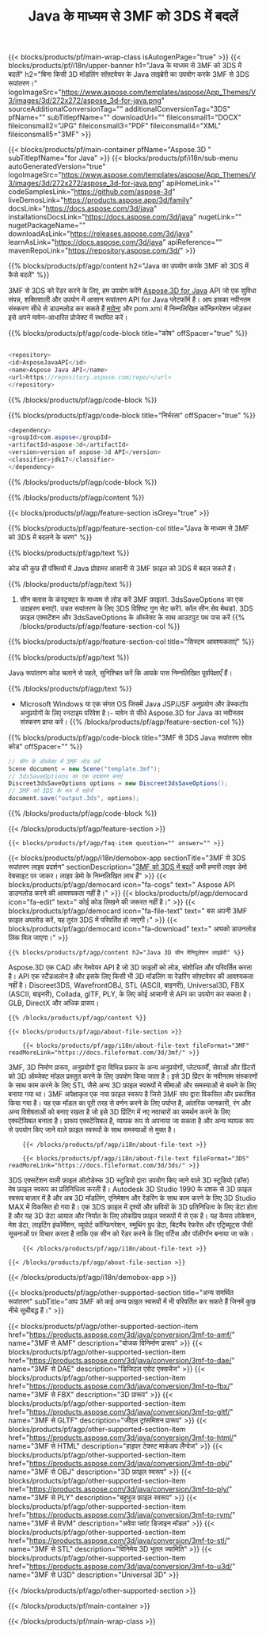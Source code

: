 ﻿---
title: Java के माध्यम से 3MF को 3DS में बदलें 
weight: 980
url: /hi/java/conversion/3mf-to-3ds/ 
description: 3MF प्रारूप से 3DS फ़ाइल के लिए नमूना Java रूपांतरण कोड। किसी भी वेब या डेस्कटॉप Java आधारित एप्लिकेशन में 3MF को 3DS में बदलने के लिए इस उदाहरण कोड का उपयोग करें।
---
{{< blocks/products/pf/main-wrap-class isAutogenPage="true" >}}
{{< blocks/products/pf/i18n/upper-banner h1="Java के माध्यम से 3MF को 3DS में बदलें" h2="बिना किसी 3D मॉडलिंग सॉफ़्टवेयर के Java लाइब्रेरी का उपयोग करके 3MF से 3DS रूपांतरण।" logoImageSrc="https://www.aspose.com/templates/aspose/App_Themes/V3/images/3d/272x272/aspose_3d-for-java.png" sourceAdditionalConversionTag="" additionalConversionTag="3DS" pfName="" subTitlepfName="" downloadUrl="" fileiconsmall1="DOCX" fileiconsmall2="JPG" fileiconsmall3="PDF" fileiconsmall4="XML" fileiconsmall5="3MF" >}}

{{< blocks/products/pf/main-container pfName="Aspose.3D " subTitlepfName="for Java" >}}
{{< blocks/products/pf/i18n/sub-menu autoGeneratedVersion="true" logoImageSrc="https://www.aspose.com/templates/aspose/App_Themes/V3/images/3d/272x272/aspose_3d-for-java.png" apiHomeLink="" codeSamplesLink="https://github.com/aspose-3d" liveDemosLink="https://products.aspose.app/3d/family" docsLink="https://docs.aspose.com/3d/java" installationsDocsLink="https://docs.aspose.com/3d/java" nugetLink="" nugetPackageName="" downloadAsLink="https://releases.aspose.com/3d/java" learnAsLink="https://docs.aspose.com/3d/java" apiReference="" mavenRepoLink="https://repository.aspose.com/3d/" >}}

{{% blocks/products/pf/agp/content h2="Java का उपयोग करके 3MF को 3DS में कैसे बदलें" %}}

 3MF से 3DS को रेंडर करने के लिए, हम उपयोग करेंगे
 [Aspose.3D for Java](https://products.aspose.com/3d/java) 
 API जो एक सुविधा संपन्न, शक्तिशाली और उपयोग में आसान रूपांतरण API for Java प्लेटफॉर्म है। आप इसका नवीनतम संस्करण सीधे से डाउनलोड कर सकते हैं
 [मावेना](https://repository.aspose.com/3d/) 
 और pom.xml में निम्नलिखित कॉन्फ़िगरेशन जोड़कर इसे अपने मावेन-आधारित प्रोजेक्ट में स्थापित करें।

{{% blocks/products/pf/agp/code-block title="कोष" offSpacer="true" %}}

```cs

<repository>
<id>AsposeJavaAPI</id>
<name>Aspose Java API</name>
<url>https://repository.aspose.com/repo/</url>
</repository>


```

{{% /blocks/products/pf/agp/code-block %}}

{{% blocks/products/pf/agp/code-block title="निर्भरता" offSpacer="true" %}}

```cs
<dependency>
<groupId>com.aspose</groupId>
<artifactId>aspose-3d</artifactId>
<version>version of aspose-3d API</version>
<classifier>jdk17</classifier>
</dependency>


```

{{% /blocks/products/pf/agp/code-block %}}

{{% /blocks/products/pf/agp/content %}}

{{< blocks/products/pf/agp/feature-section isGrey="true" >}}

{{% blocks/products/pf/agp/feature-section-col title="Java के माध्यम से 3MF को 3DS में बदलने के चरण" %}}

{{% blocks/products/pf/agp/text %}}

 कोड की कुछ ही पंक्तियों में Java प्रोग्रामर आसानी से 3MF फ़ाइल को 3DS में बदल सकते हैं।

{{% /blocks/products/pf/agp/text %}}

1. सीन क्लास के कंस्ट्रक्टर के माध्यम से लोड करें 3MF फ़ाइल1. 3dsSaveOptions का एक उदाहरण बनाएं1. उन्नत रूपांतरण के लिए 3DS विशिष्ट गुण सेट करें1. कॉल सीन.सेव मेथड1. 3DS फ़ाइल एक्सटेंशन और 3dsSaveOptions के ऑब्जेक्ट के साथ आउटपुट पथ पास करें
{{% /blocks/products/pf/agp/feature-section-col %}}

{{% blocks/products/pf/agp/feature-section-col title="सिस्टम आवश्यकताएं" %}}

{{% blocks/products/pf/agp/text %}}

 Java रूपांतरण कोड चलाने से पहले, सुनिश्चित करें कि आपके पास निम्नलिखित पूर्वापेक्षाएँ हैं।

{{% /blocks/products/pf/agp/text %}}

- Microsoft Windows या एक संगत OS जिसमें Java JSP/JSF अनुप्रयोग और डेस्कटॉप अनुप्रयोगों के लिए रनटाइम परिवेश है।- मावेन से सीधे Aspose.3D for Java का नवीनतम संस्करण प्राप्त करें।
{{% /blocks/products/pf/agp/feature-section-col %}}

{{% blocks/products/pf/agp/code-block title="3MF से 3DS Java रूपांतरण स्रोत कोड" offSpacer="" %}}

```cs
// सीन के ऑब्जेक्ट में 3MF लोड करें 
Scene document = new Scene("template.3mf");
// 3dsSaveOptions का एक उदाहरण बनाएं 
Discreet3dsSaveOptions options = new Discreet3dsSaveOptions();
// 3MF को 3DS के रूप में सहेजें 
document.save("output.3ds", options);   


```

{{% /blocks/products/pf/agp/code-block %}}

{{< /blocks/products/pf/agp/feature-section >}}

    {{< blocks/products/pf/agp/faq-item question="" answer="" >}}
 

<!-- aboutfile Starts -->

{{< blocks/products/pf/agp/i18n/demobox-app sectionTitle="3MF से 3DS रूपांतरण लाइव प्रदर्शन" sectionDescription="[3MF को 3DS में बदलें](https://products.aspose.app/3d/conversion/3mf-to-3ds) अभी हमारी लाइव डेमो वेबसाइट पर जाकर। लाइव डेमो के निम्नलिखित लाभ हैं" >}}
        {{< blocks/products/pf/agp/democard icon="fa-cogs" text=" Aspose API डाउनलोड करने की आवश्यकता नहीं है।" >}}
        {{< blocks/products/pf/agp/democard icon="fa-edit" text=" कोई कोड लिखने की जरूरत नहीं है।" >}}
        {{< blocks/products/pf/agp/democard icon="fa-file-text" text=" बस अपनी 3MF फ़ाइल अपलोड करें, यह तुरंत 3DS में परिवर्तित हो जाएगी।" >}}
        {{< blocks/products/pf/agp/democard icon="fa-download" text=" आपको डाउनलोड लिंक मिल जाएगा।" >}}

    {{% blocks/products/pf/agp/content h2="Java 3D सीन मैनिपुलेशन लाइब्रेरी" %}}

 Aspose.3D एक CAD और गेमवेयर API है जो 3D फाइलों को लोड, संशोधित और परिवर्तित करता है। API एक स्टैंडअलोन है और इसके लिए किसी भी 3D मॉडलिंग या रेंडरिंग सॉफ़्टवेयर की आवश्यकता नहीं है। Discreet3DS, WavefrontOBJ, STL (ASCII, बाइनरी), Universal3D, FBX (ASCII, बाइनरी), Collada, glTF, PLY, के लिए कोई आसानी से API का उपयोग कर सकता है। GLB, DirectX और अधिक प्रारूप। 



    {{% /blocks/products/pf/agp/content %}}

    {{< blocks/products/pf/agp/about-file-section >}}

        {{< blocks/products/pf/agp/i18n/about-file-text fileFormat="3MF" readMoreLink="https://docs.fileformat.com/3d/3mf/" >}}

3MF, 3D निर्माण प्रारूप, अनुप्रयोगों द्वारा विभिन्न प्रकार के अन्य अनुप्रयोगों, प्लेटफार्मों, सेवाओं और प्रिंटरों को 3D ऑब्जेक्ट मॉडल प्रस्तुत करने के लिए उपयोग किया जाता है। इसे 3D प्रिंटर के नवीनतम संस्करणों के साथ काम करने के लिए STL जैसे अन्य 3D फ़ाइल स्वरूपों में सीमाओं और समस्याओं से बचने के लिए बनाया गया था। 3MF अपेक्षाकृत एक नया फ़ाइल स्वरूप है जिसे 3MF संघ द्वारा विकसित और प्रकाशित किया गया है। यह एक मॉडल का पूरी तरह से वर्णन करने के लिए पर्याप्त है, आंतरिक जानकारी, रंग और अन्य विशेषताओं को बनाए रखता है जो इसे 3D प्रिंटिंग में नए नवाचारों का समर्थन करने के लिए एक्स्टेंसिबल बनाता है। प्रारूप एक्स्टेंसिबल है, व्यापक रूप से अपनाया जा सकता है और अन्य व्यापक रूप से उपयोग किए जाने वाले फ़ाइल स्वरूपों के साथ समस्याओं से मुक्त है।


        {{< /blocks/products/pf/agp/i18n/about-file-text >}}

        {{< blocks/products/pf/agp/i18n/about-file-text fileFormat="3DS" readMoreLink="https://docs.fileformat.com/3d/3ds/" >}}

3DS एक्सटेंशन वाली फ़ाइल ऑटोडेस्क 3D स्टूडियो द्वारा उपयोग किए जाने वाले 3D स्टूडियो (डॉस) मेष फ़ाइल स्वरूप का प्रतिनिधित्व करती है। Autodesk 3D Studio 1990 के दशक से 3D फ़ाइल स्वरूप बाज़ार में है और अब 3D मॉडलिंग, एनिमेशन और रेंडरिंग के साथ काम करने के लिए 3D Studio MAX में विकसित हो गया है। एक 3DS फ़ाइल में दृश्यों और छवियों के 3D प्रतिनिधित्व के लिए डेटा होता है और यह 3D डेटा आयात और निर्यात के लिए लोकप्रिय फ़ाइल स्वरूपों में से एक है। यह कैमरा लोकेशन, मेश डेटा, लाइटिंग इंफॉर्मेशन, व्यूपोर्ट कॉन्फिगरेशन, स्मूथिंग ग्रुप डेटा, बिटमैप रेफरेंस और एट्रिब्यूट्स जैसी सूचनाओं पर विचार करता है ताकि एक सीन को रेंडर करने के लिए वर्टिस और पॉलीगॉन बनाया जा सके।


        {{< /blocks/products/pf/agp/i18n/about-file-text >}}

    {{< /blocks/products/pf/agp/about-file-section >}}

{{< /blocks/products/pf/agp/i18n/demobox-app >}}

<!-- aboutfile Ends -->

{{< blocks/products/pf/agp/other-supported-section title="अन्य समर्थित रूपांतरण" subTitle="आप 3MF को कई अन्य फ़ाइल स्वरूपों में भी परिवर्तित कर सकते हैं जिनमें कुछ नीचे सूचीबद्ध हैं।" >}}

{{< blocks/products/pf/agp/other-supported-section-item href="https://products.aspose.com/3d/java/conversion/3mf-to-amf/" name="3MF से AMF" description="योजक विनिर्माण प्रारूप" >}}
{{< blocks/products/pf/agp/other-supported-section-item href="https://products.aspose.com/3d/java/conversion/3mf-to-dae/" name="3MF से DAE" description="डिजिटल एसेट एक्सचेंज" >}}
{{< blocks/products/pf/agp/other-supported-section-item href="https://products.aspose.com/3d/java/conversion/3mf-to-fbx/" name="3MF से FBX" description="3D प्रारूप" >}}
{{< blocks/products/pf/agp/other-supported-section-item href="https://products.aspose.com/3d/java/conversion/3mf-to-gltf/" name="3MF से GLTF" description="जीएल ट्रांसमिशन प्रारूप" >}}
{{< blocks/products/pf/agp/other-supported-section-item href="https://products.aspose.com/3d/java/conversion/3mf-to-html/" name="3MF से HTML" description="हाइपर टेक्स्ट मार्कअप लैंग्वेज" >}}
{{< blocks/products/pf/agp/other-supported-section-item href="https://products.aspose.com/3d/java/conversion/3mf-to-obj/" name="3MF से OBJ" description="3D फ़ाइल स्वरूप" >}}
{{< blocks/products/pf/agp/other-supported-section-item href="https://products.aspose.com/3d/java/conversion/3mf-to-ply/" name="3MF से PLY" description="बहुभुज फ़ाइल स्वरूप" >}}
{{< blocks/products/pf/agp/other-supported-section-item href="https://products.aspose.com/3d/java/conversion/3mf-to-rvm/" name="3MF से RVM" description="अवेवा प्लांट डिजाइन मॉडल" >}}
{{< blocks/products/pf/agp/other-supported-section-item href="https://products.aspose.com/3d/java/conversion/3mf-to-stl/" name="3MF से STL" description="विनिमेय 3D भूतल ज्यामिति" >}}
{{< blocks/products/pf/agp/other-supported-section-item href="https://products.aspose.com/3d/java/conversion/3mf-to-u3d/" name="3MF से U3D" description="Universal 3D" >}}

{{< /blocks/products/pf/agp/other-supported-section >}}

{{< /blocks/products/pf/main-container >}}
    
{{< /blocks/products/pf/main-wrap-class >}}